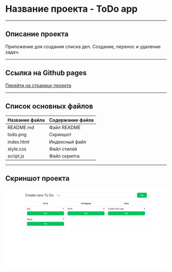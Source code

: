 # Название проекта - ToDo app
***

## Описание проекта
Приложение для создания списка дел. Создание, перенос и удаление задач.

***

## Ссылка на Github pages
[Перейти на страницу проекта](https://walkingfrozenfish.github.io/todo/)

***

## Список основных файлов
Название файла  | Содержание файла
----------------|----------------------
README.md       | Файл README
todo.png        | Скриншот
index.html      | Индексный файл
style.css       | Файл стилей
script.js       | Файл скрипта

***

## Скриншот проекта
![Скриншот](https://github.com/WalkingFrozenFish/todo/blob/master/img/todo.png)
